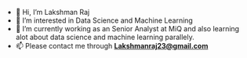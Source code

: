 - 👋 Hi, I’m Lakshman Raj
- 👀 I’m interested in Data Science and Machine Learning
- 🌱 I’m currently working as an Senior Analyst at MiQ and also learning alot about data science and machine learning parallely.
- 📫 Please contact me through **Lakshmanraj23@gmail.com**
